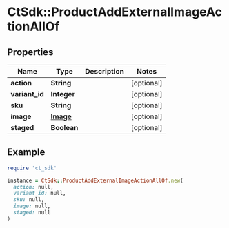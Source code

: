 # CtSdk::ProductAddExternalImageActionAllOf

## Properties

| Name | Type | Description | Notes |
| ---- | ---- | ----------- | ----- |
| **action** | **String** |  | [optional] |
| **variant_id** | **Integer** |  | [optional] |
| **sku** | **String** |  | [optional] |
| **image** | [**Image**](Image.md) |  | [optional] |
| **staged** | **Boolean** |  | [optional] |

## Example

```ruby
require 'ct_sdk'

instance = CtSdk::ProductAddExternalImageActionAllOf.new(
  action: null,
  variant_id: null,
  sku: null,
  image: null,
  staged: null
)
```

